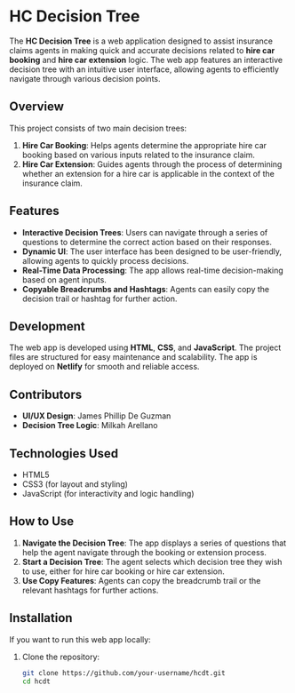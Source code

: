 # HC Decision Tree

The **HC Decision Tree** is a web application designed to assist insurance claims agents in making quick and accurate decisions related to **hire car booking** and **hire car extension** logic. The web app features an interactive decision tree with an intuitive user interface, allowing agents to efficiently navigate through various decision points.

## Overview

This project consists of two main decision trees:
1. **Hire Car Booking**: Helps agents determine the appropriate hire car booking based on various inputs related to the insurance claim.
2. **Hire Car Extension**: Guides agents through the process of determining whether an extension for a hire car is applicable in the context of the insurance claim.

## Features
- **Interactive Decision Trees**: Users can navigate through a series of questions to determine the correct action based on their responses.
- **Dynamic UI**: The user interface has been designed to be user-friendly, allowing agents to quickly process decisions.
- **Real-Time Data Processing**: The app allows real-time decision-making based on agent inputs.
- **Copyable Breadcrumbs and Hashtags**: Agents can easily copy the decision trail or hashtag for further action.

## Development

The web app is developed using **HTML**, **CSS**, and **JavaScript**. The project files are structured for easy maintenance and scalability. The app is deployed on **Netlify** for smooth and reliable access.

## Contributors
- **UI/UX Design**: James Phillip De Guzman
- **Decision Tree Logic**: Milkah Arellano

## Technologies Used
- HTML5
- CSS3 (for layout and styling)
- JavaScript (for interactivity and logic handling)

## How to Use

1. **Navigate the Decision Tree**: The app displays a series of questions that help the agent navigate through the booking or extension process. 
2. **Start a Decision Tree**: The agent selects which decision tree they wish to use, either for hire car booking or hire car extension.
3. **Use Copy Features**: Agents can copy the breadcrumb trail or the relevant hashtags for further actions.

## Installation

If you want to run this web app locally:

1. Clone the repository:
   ```bash
   git clone https://github.com/your-username/hcdt.git
   cd hcdt
